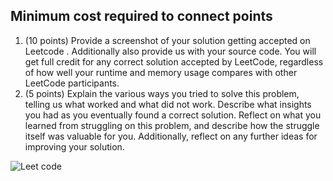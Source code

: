 ## Minimum cost required to connect points


1) (10 points) Provide a screenshot of your solution getting accepted on Leetcode . Additionally also provide us with your source code. You will get full credit for any correct solution accepted by LeetCode, regardless of how well your runtime and memory usage compares with other LeetCode participants.
2) (5 points) Explain the various ways you tried to solve this problem, telling us what worked and what did not work. Describe what insights you had as you eventually found a correct solution. Reflect on what you learned from struggling on this problem, and describe how the struggle itself was valuable for you. Additionally, reflect on any further ideas for improving your solution.

![Leet code](./images/leetcode.png)

